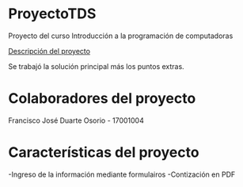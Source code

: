 # ProyectoTDS
Proyecto del curso Introducción a la programación de computadoras

[Descripción del proyecto](https://github.com/isabelgg22/proyecto)

Se trabajó la solución principal más los puntos extras.

Colaboradores del proyecto
==========================
Francisco José Duarte Osorio - 17001004

Características del proyecto
============================
-Ingreso de la información mediante formulairos
-Contización en PDF


